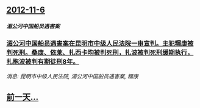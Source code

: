 ## [2012-11-6](/news/2012/11/6/index.md)

##### 湄公河中国船员遇害案
### [湄公河中国船员遇害案在昆明市中级人民法院一审宣判。主犯糯康被判死刑。桑康、依莱、扎西卡均被判死刑，扎波被判死刑缓期执行，扎拖波被判有期徒刑8年。 ](/news/2012/11/6/湄公河中国船员遇害案在昆明市中级人民法院一审宣判-主犯糯康被判死刑-桑康-依莱-扎西卡均被判死刑-扎波被判死刑缓期执行.md)
_消息: 昆明市中级人民法院, 湄公河中国船员遇害案, 糯康_

## [前一天...](/news/2012/11/5/index.md)

